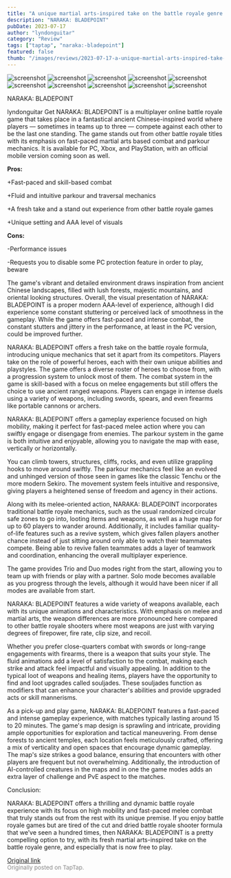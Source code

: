 ```yaml
---
title: "A unique martial arts-inspired take on the battle royale genre | Full Review - NARAKA: BLADEPOINT"
description: "NARAKA: BLADEPOINT"
pubDate: 2023-07-17
author: "lyndonguitar"
category: "Review"
tags: ["taptap", "naraka:-bladepoint"]
featured: false
thumb: "/images/reviews/2023-07-17-a-unique-martial-arts-inspired-take-on-the-battle-royale-genre--full-review---naraka-blad-0.avif"
---
```


<div class="gallery">
  <img src="/images/reviews/2023-07-17-a-unique-martial-arts-inspired-take-on-the-battle-royale-genre--full-review---naraka-blad-0.avif" alt="screenshot" />
  <img src="/images/reviews/2023-07-17-a-unique-martial-arts-inspired-take-on-the-battle-royale-genre--full-review---naraka-blad-1.avif" alt="screenshot" />
  <img src="/images/reviews/2023-07-17-a-unique-martial-arts-inspired-take-on-the-battle-royale-genre--full-review---naraka-blad-2.avif" alt="screenshot" />
  <img src="/images/reviews/2023-07-17-a-unique-martial-arts-inspired-take-on-the-battle-royale-genre--full-review---naraka-blad-3.avif" alt="screenshot" />
  <img src="/images/reviews/2023-07-17-a-unique-martial-arts-inspired-take-on-the-battle-royale-genre--full-review---naraka-blad-4.avif" alt="screenshot" />
  <img src="/images/reviews/2023-07-17-a-unique-martial-arts-inspired-take-on-the-battle-royale-genre--full-review---naraka-blad-5.avif" alt="screenshot" />
  <img src="/images/reviews/2023-07-17-a-unique-martial-arts-inspired-take-on-the-battle-royale-genre--full-review---naraka-blad-6.avif" alt="screenshot" />
  <img src="/images/reviews/2023-07-17-a-unique-martial-arts-inspired-take-on-the-battle-royale-genre--full-review---naraka-blad-7.avif" alt="screenshot" />
  <img src="/images/reviews/2023-07-17-a-unique-martial-arts-inspired-take-on-the-battle-royale-genre--full-review---naraka-blad-8.avif" alt="screenshot" />
  <img src="/images/reviews/2023-07-17-a-unique-martial-arts-inspired-take-on-the-battle-royale-genre--full-review---naraka-blad-9.avif" alt="screenshot" />
</div>

NARAKA: BLADEPOINT

lyndonguitar
Get
NARAKA: BLADEPOINT is a multiplayer online battle royale game that takes place in a fantastical ancient Chinese-inspired world where players — sometimes in teams up to three — compete against each other to be the last one standing. The game stands out from other battle royale titles with its emphasis on fast-paced martial arts based combat and parkour mechanics. It is available for PC, Xbox, and PlayStation, with an official mobile version coming soon as well.


**Pros:**


+Fast-paced and skill-based combat

+Fluid and intuitive parkour and traversal mechanics

+A fresh take and a stand out experience from other battle royale games

+Unique setting and AAA level of visuals


**Cons:**


-Performance issues

-Requests you to disable some PC protection feature in order to play, beware

The game's vibrant and detailed environment draws inspiration from ancient Chinese landscapes, filled with lush forests, majestic mountains, and oriental looking structures. Overall, the visual presentation of NARAKA: BLADEPOINT is a proper modern AAA-level of experience, although I did experience some constant stuttering or perceived lack of smoothness in the gameplay. While the game offers fast-paced and intense combat, the constant stutters and jittery in the performance, at least in the PC version, could be improved further.

NARAKA: BLADEPOINT offers a fresh take on the battle royale formula, introducing unique mechanics that set it apart from its competitors. Players take on the role of powerful heroes, each with their own unique abilities and playstyles. The game offers a diverse roster of heroes to choose from, with a progression system to unlock most of them. The combat system in the game is skill-based with a focus on melee engagements but still offers the choice to use ancient ranged weapons. Players can engage in intense duels using a variety of weapons, including swords, spears, and even firearms like portable cannons or archers.

NARAKA: BLADEPOINT offers a gameplay experience focused on high mobility, making it perfect for fast-paced melee action where you can swiftly engage or disengage from enemies. The parkour system in the game is both intuitive and enjoyable, allowing you to navigate the map with ease, vertically or horizontally.

You can climb towers, structures, cliffs, rocks, and even utilize grappling hooks to move around swiftly. The parkour mechanics feel like an evolved and unhinged version of those seen in games like the classic Tenchu or the more modern Sekiro. The movement system feels intuitive and responsive, giving players a heightened sense of freedom and agency in their actions.

Along with its melee-oriented action, NARAKA: BLADEPOINT incorporates traditional battle royale mechanics, such as the usual randomized circular safe zones to go into, looting items and weapons, as well as a huge map for up to 60 players to wander around. Additionally, it includes familiar quality-of-life features such as a revive system, which gives fallen players another chance instead of just sitting around only able to watch their teammates compete. Being able to revive fallen teammates adds a layer of teamwork and coordination, enhancing the overall multiplayer experience.

The game provides Trio and Duo modes right from the start, allowing you to team up with friends or play with a partner. Solo mode becomes available as you progress through the levels, although it would have been nicer if all modes are available from start.

NARAKA: BLADEPOINT features a wide variety of weapons available, each with its unique animations and characteristics. With emphasis on melee and martial arts, the weapon differences are more pronounced here compared to other battle royale shooters where most weapons are just with varying degrees of firepower, fire rate, clip size, and recoil.

Whether you prefer close-quarters combat with swords or long-range engagements with firearms, there is a weapon that suits your style. The fluid animations add a level of satisfaction to the combat, making each strike and attack feel impactful and visually appealing. In addition to the typical loot of weapons and healing items, players have the opportunity to find and loot upgrades called souljades. These souljades function as modifiers that can enhance your character's abilities and provide upgraded acts or skill mannerisms.

As a pick-up and play game, NARAKA: BLADEPOINT features a fast-paced and intense gameplay experience, with matches typically lasting around 15 to 20 minutes. The game's map design is sprawling and intricate, providing ample opportunities for exploration and tactical maneuvering. From dense forests to ancient temples, each location feels meticulously crafted, offering a mix of verticality and open spaces that encourage dynamic gameplay. The map's size strikes a good balance, ensuring that encounters with other players are frequent but not overwhelming. Additionally, the introduction of AI-controlled creatures in the maps and in one the game modes adds an extra layer of challenge and PvE aspect to the matches.

Conclusion:

NARAKA: BLADEPOINT offers a thrilling and dynamic battle royale experience with its focus on high mobility and fast-paced melee combat that truly stands out from the rest with its unique premise. If you enjoy battle royale games but are tired of the cut and dried battle royale shooter formula that we’ve seen a hundred times, then NARAKA: BLADEPOINT is a pretty compelling option to try, with its fresh martial arts-inspired take on the battle royale genre, and especially that is now free to play.

[Original link](https://m.taptap.io/post/6012973?share_id=710001d67361&utm_medium=share&utm_source=discord)<br><span style="font-size: 0.95em; color: #888;">Originally posted on TapTap.</span>
